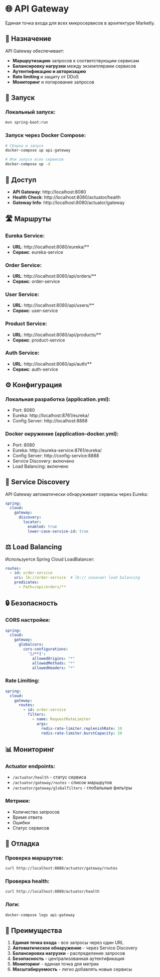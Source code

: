 # 🌐 API Gateway

Единая точка входа для всех микросервисов в архитектуре Marketly.

## 🎯 Назначение

API Gateway обеспечивает:
- **Маршрутизацию** запросов к соответствующим сервисам
- **Балансировку нагрузки** между экземплярами сервисов
- **Аутентификацию и авторизацию**
- **Rate limiting** и защиту от DDoS
- **Мониторинг** и логирование запросов

## 🚀 Запуск

### Локальный запуск:
```bash
mvn spring-boot:run
```

### Запуск через Docker Compose:
```bash
# Сборка и запуск
docker-compose up api-gateway

# Или запуск всех сервисов
docker-compose up -d
```

## 🔗 Доступ

- **API Gateway**: http://localhost:8080
- **Health Check**: http://localhost:8080/actuator/health
- **Gateway Info**: http://localhost:8080/actuator/gateway

## 🛣️ Маршруты

### **Eureka Service:**
- **URL**: http://localhost:8080/eureka/**
- **Сервис**: eureka-service

### **Order Service:**
- **URL**: http://localhost:8080/api/orders/**
- **Сервис**: order-service

### **User Service:**
- **URL**: http://localhost:8080/api/users/**
- **Сервис**: user-service

### **Product Service:**
- **URL**: http://localhost:8080/api/products/**
- **Сервис**: product-service

### **Auth Service:**
- **URL**: http://localhost:8080/api/auth/**
- **Сервис**: auth-service

## ⚙️ Конфигурация

### Локальная разработка (application.yml):
- Port: 8080
- Eureka: http://localhost:8761/eureka/
- Config Server: http://localhost:8888

### Docker окружение (application-docker.yml):
- Port: 8080
- Eureka: http://eureka-service:8761/eureka/
- Config Server: http://config-service:8888
- Service Discovery: включено
- Load Balancing: включено

## 🔄 Service Discovery

API Gateway автоматически обнаруживает сервисы через Eureka:

```yaml
spring:
  cloud:
    gateway:
      discovery:
        locator:
          enabled: true
          lower-case-service-id: true
```

## ⚖️ Load Balancing

Используется Spring Cloud LoadBalancer:

```yaml
routes:
  - id: order-service
    uri: lb://order-service  # lb:// означает load balancing
    predicates:
      - Path=/api/orders/**
```

## 🔒 Безопасность

### **CORS настройки:**
```yaml
spring:
  cloud:
    gateway:
      globalcors:
        cors-configurations:
          '[/**]':
            allowedOrigins: "*"
            allowedMethods: "*"
            allowedHeaders: "*"
```

### **Rate Limiting:**
```yaml
spring:
  cloud:
    gateway:
      routes:
        - id: order-service
          filters:
            - name: RequestRateLimiter
              args:
                redis-rate-limiter.replenishRate: 10
                redis-rate-limiter.burstCapacity: 20
```

## 📊 Мониторинг

### **Actuator endpoints:**
- `/actuator/health` - статус сервиса
- `/actuator/gateway/routes` - список маршрутов
- `/actuator/gateway/globalfilters` - глобальные фильтры

### **Метрики:**
- Количество запросов
- Время ответа
- Ошибки
- Статус сервисов

## 🔧 Отладка

### **Проверка маршрутов:**
```bash
curl http://localhost:8080/actuator/gateway/routes
```

### **Проверка health:**
```bash
curl http://localhost:8080/actuator/health
```

### **Логи:**
```bash
docker-compose logs api-gateway
```

## 🎯 Преимущества

1. **Единая точка входа** - все запросы через один URL
2. **Автоматическое обнаружение** - через Service Discovery
3. **Балансировка нагрузки** - распределение запросов
4. **Безопасность** - централизованная аутентификация
5. **Мониторинг** - единая точка для метрик
6. **Масштабируемость** - легко добавлять новые сервисы 